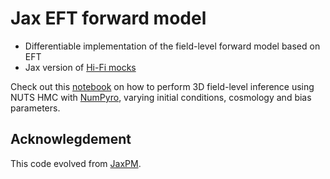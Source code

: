 # Jax EFT forward model

 - Differentiable implementation of the field-level forward model based on EFT
 - Jax version of [Hi-Fi mocks](https://github.com/andrejobuljen/Hi-Fi_mocks)

Check out this [notebook](/notebooks/forward_model_notebook.ipynb) on how to perform 3D field-level inference using NUTS HMC with [NumPyro](https://num.pyro.ai/en/latest/index.html#), varying initial conditions, cosmology and bias parameters.


## Acknowlegdement

This code evolved from [JaxPM](https://github.com/DifferentiableUniverseInitiative/JaxPM).
